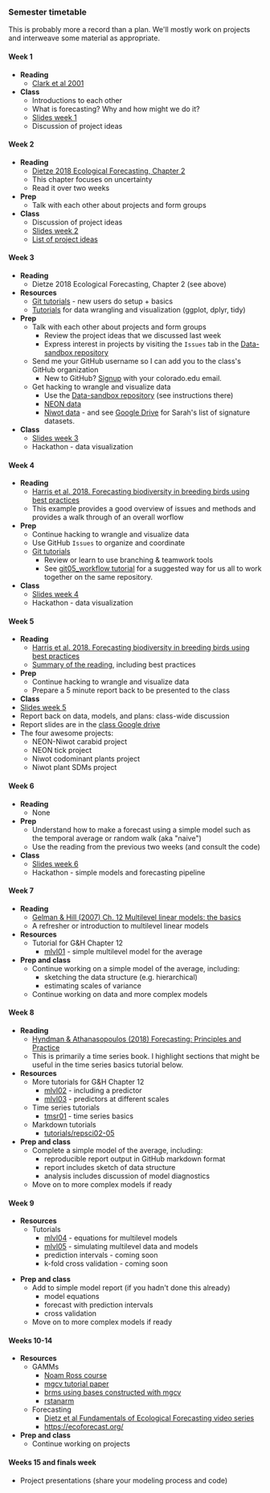 ### Semester timetable
This is probably more a record than a plan. We'll mostly work on projects and interweave some material as appropriate.

#### Week 1
* **Reading**
  * [Clark et al 2001](https://science.sciencemag.org/content/293/5530/657)
* **Class**
  * Introductions to each other
  * What is forecasting? Why and how might we do it?
  * [Slides week 1](01_slides.pdf)
  * Discussion of project ideas

#### Week 2
* **Reading**
  * [Dietze 2018 Ecological Forecasting, Chapter 2](https://drive.google.com/open?id=1nlbliQzHe-KU8qnpKNOQkDYdOSAM1KTQ)
  * This chapter focuses on uncertainty
  * Read it over two weeks
* **Prep**
  * Talk with each other about projects and form groups
* **Class**
  * Discussion of project ideas
  * [Slides week 2](02_slides.pdf)
  * [List of project ideas](02_project_ideas.md)

#### Week 3
* **Reading**
  * Dietze 2018 Ecological Forecasting, Chapter 2 (see above)
* **Resources**
  * [Git tutorials](tutorials) - new users do setup + basics
  * [Tutorials](tutorials) for data wrangling and visualization (ggplot, dplyr, tidy)
* **Prep**
  * Talk with each other about projects and form groups
    * Review the project ideas that we discussed last week
    * Express interest in projects by visiting the `Issues` tab in the [Data-sandbox repository](https://github.com/EBIO6100Spring2020/Data-sandbox)
  * Send me your GitHub username so I can add you to the class's GitHub organization
    * New to GitHub? [Signup](https://github.com/) with your colorado.edu email.
  * Get hacking to wrangle and visualize data
    * Use the [Data-sandbox repository](https://github.com/EBIO6100Spring2020/Data-sandbox) (see instructions there)
    * [NEON data](https://www.neonscience.org/)
    * [Niwot data](https://nwt.lternet.edu/data-catalog) - and see [Google Drive](https://drive.google.com/drive/folders/1Todaiop6BTS8-CipZFkF9vwBUECzHxKn) for Sarah's list of signature datasets.
* **Class**
  * [Slides week 3](03_slides.pdf)
  * Hackathon - data visualization

#### Week 4
* **Reading**
  * [Harris et al. 2018. Forecasting biodiversity in breeding birds using best practices](https://peerj.com/articles/4278/)
  * This example provides a good overview of issues and methods and provides a walk through of an overall worflow
* **Prep**
  * Continue hacking to wrangle and visualize data
  * Use GitHub `Issues` to organize and coordinate
  * [Git tutorials](tutorials)
    * Review or learn to use branching & teamwork tools
    * See [git05_workflow tutorial](tutorials/git05_workflow.md) for a suggested way for us all to work together on the same repository.
* **Class**
  * [Slides week 4](04_slides.pdf)
  * Hackathon - data visualization

#### Week 5
* **Reading**
  * [Harris et al. 2018. Forecasting biodiversity in breeding birds using best practices](https://peerj.com/articles/4278/)
  * [Summary of the reading](05_Harris_etal_2018_best_practices.md), including best practices
* **Prep**
  * Continue hacking to wrangle and visualize data
  * Prepare a 5 minute report back to be presented to the class
* **Class**
* [Slides week 5](05_slides.pdf)
* Report back on data, models, and plans: class-wide discussion
* Report slides are in the [class Google drive](https://drive.google.com/drive/folders/1xX27yW_LSYoDMCYtr6SOfRI4SizLzyIp)
* The four awesome projects:
  * NEON-Niwot carabid project
  * NEON tick project
  * Niwot codominant plants project
  * Niwot plant SDMs project

#### Week 6
* **Reading**
  * None
* **Prep**
  * Understand how to make a forecast using a simple model such as the temporal average or random walk (aka "naive")
  * Use the reading from the previous two weeks (and consult the code)
* **Class**
  * [Slides week 6](06_slides.pdf)
  * Hackathon - simple models and forecasting pipeline

#### Week 7
* **Reading**
  * [Gelman & Hill (2007) Ch. 12 Multilevel linear models: the basics](https://drive.google.com/open?id=1KCTymYZ1HLE57iilvjUXKLc-safRL6rd)
  * A refresher or introduction to multilevel linear models
* **Resources**
  * Tutorial for G&H Chapter 12
    * [mlvl01](tutorials/mlvl01_multilevel_models_1.md) - simple multilevel model for the average
* **Prep and class**
  * Continue working on a simple model of the average, including:
    * sketching the data structure (e.g. hierarchical)
    * estimating scales of variance
  * Continue working on data and more complex models

#### Week 8
* **Reading**
  * [Hyndman & Athanasopoulos (2018) Forecasting: Principles and Practice](https://otexts.com/fpp2/)
  * This is primarily a time series book. I highlight sections that might be useful in the time series basics tutorial below.
* **Resources**
  * More tutorials for G&H Chapter 12
    * [mlvl02](tutorials/mlvl02_multilevel_models_2.md) - including a predictor
    * [mlvl03](tutorials/mlvl03_multilevel_models_3.md) - predictors at different scales
  * Time series tutorials
    * [tmsr01](tutorials/tmsr01_time_series_basics.md) - time series basics
  * Markdown tutorials
    * [tutorials/repsci02-05](tutorials)
* **Prep and class**
  * Complete a simple model of the average, including:
    * reproducible report output in GitHub markdown format
    * report includes sketch of data structure
    * analysis includes discussion of model diagnostics
  * Move on to more complex models if ready

#### Week 9
* **Resources**
  * Tutorials
    * [mlvl04](tutorials/mlvl04_multilevel_equations.pdf) - equations for multilevel models
    * [mlvl05](tutorials/mlvl05_simulating_models.md) - simulating multilevel data and models
    * prediction intervals - coming soon
    * k-fold cross validation - coming soon
<!--    * [fcst01](tutorials/fcst01_prediction_intervals) - prediction intervals
    * [fcst02](tutorials/fcst02_k-fold_CV) - k-fold cross validation
-->
* **Prep and class**
  * Add to simple model report (if you hadn't done this already)
    * model equations
    * forecast with prediction intervals
    * cross validation
  * Move on to more complex models if ready

#### Weeks 10-14
* **Resources**
  * GAMMs
    * [Noam Ross course](https://noamross.github.io/gams-in-r-course/)
    * [mgcv tutorial paper](https://peerj.com/articles/6876/)
    * [brms using bases constructed with mgcv](https://www.fromthebottomoftheheap.net/2018/04/21/fitting-gams-with-brms/)
    * [rstanarm](http://mc-stan.org/rstanarm/reference/stan_gamm4.html)
  * Forecasting
    * [Dietz et al Fundamentals of Ecological Forecasting video series](https://www.youtube.com/playlist?list=PLLWiknuNGd50Lc3rft4kFPc_oxAhiQ-6s)
    * https://ecoforecast.org/
* **Prep and class**
  * Continue working on projects

#### Weeks 15 and finals week
* Project presentations (share your modeling process and code)

